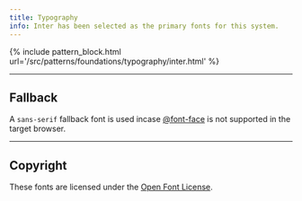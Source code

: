 ```yaml
---
title: Typography
info: Inter has been selected as the primary fonts for this system.
---
```


{% include pattern_block.html url='/src/patterns/foundations/typography/inter.html' %}

---

## Fallback

A `sans-serif` fallback font is used incase [@font-face](https://www.w3schools.com/cssref/css3_pr_font-face_rule.asp) is not supported in the target browser. 

---

## Copyright 

These fonts are licensed under the [Open Font License](https://scripts.sil.org/cms/scripts/page.php?site_id=nrsi&id=OFL).